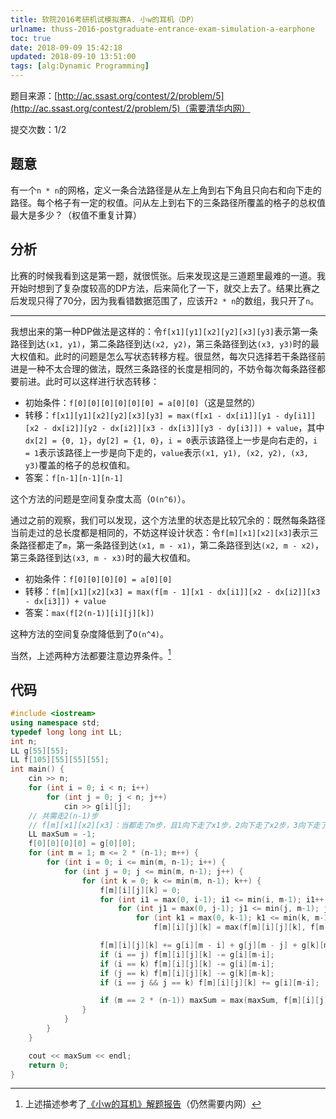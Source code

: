 ```yaml
---
title: 软院2016考研机试模拟赛A. 小w的耳机（DP）
urlname: thuss-2016-postgraduate-entrance-exam-simulation-a-earphone
toc: true
date: 2018-09-09 15:42:18
updated: 2018-09-10 13:51:00
tags: [alg:Dynamic Programming]
---
```


题目来源：[http://ac.ssast.org/contest/2/problem/5](http://ac.ssast.org/contest/2/problem/5)（需要清华内网）

提交次数：1/2

## 题意

有一个`n * n`的网格，定义一条合法路径是从左上角到右下角且只向右和向下走的路径。每个格子有一定的权值。问从左上到右下的三条路径所覆盖的格子的总权值最大是多少？（权值不重复计算）

## 分析

比赛的时候我看到这是第一题，就很慌张。后来发现这是三道题里最难的一道。我开始时想到了复杂度较高的DP方法，后来简化了一下，就交上去了。结果比赛之后发现只得了70分，因为我看错数据范围了，应该开`2 * n`的数组，我只开了`n`。

---

我想出来的第一种DP做法是这样的：令`f[x1][y1][x2][y2][x3][y3]`表示第一条路径到达`(x1, y1)`，第二条路径到达`(x2, y2)`，第三条路径到达`(x3, y3)`时的最大权值和。此时的问题是怎么写状态转移方程。很显然，每次只选择若干条路径前进是一种不太合理的做法，既然三条路径的长度是相同的，不妨令每次每条路径都要前进。此时可以这样进行状态转移：

* 初始条件：`f[0][0][0][0][0][0] = a[0][0]`（这是显然的）
* 转移：`f[x1][y1][x2][y2][x3][y3] = max(f[x1 - dx[i1]][y1 - dy[i1]][x2 - dx[i2]][y2 - dx[i2]][x3 - dx[i3]][y3 - dy[i3]]) + value`，其中`dx[2] = {0, 1}`，`dy[2] = {1, 0}`，`i = 0`表示该路径上一步是向右走的，`i = 1`表示该路径上一步是向下走的，`value`表示`(x1, y1), (x2, y2), (x3, y3)`覆盖的格子的总权值和。
* 答案：`f[n-1][n-1][n-1]`

这个方法的问题是空间复杂度太高（`O(n^6)`）。

通过之前的观察，我们可以发现，这个方法里的状态是比较冗余的：既然每条路径当前走过的总长度都是相同的，不妨这样设计状态：令`f[m][x1][x2][x3]`表示三条路径都走了`m`，第一条路径到达`(x1, m - x1)`，第二条路径到达`(x2, m - x2)`，第三条路径到达`(x3, m - x3)`时的最大权值和。

* 初始条件：`f[0][0][0][0] = a[0][0]`
* 转移：`f[m][x1][x2][x3] = max(f[m - 1][x1 - dx[i1]][x2 - dx[i2]][x3 - dx[i3]]) + value`
* 答案：`max(f[2(n-1)][i][j][k])`

这种方法的空间复杂度降低到了`O(n^4)`。

当然，上述两种方法都要注意边界条件。[^blog]

[^blog]: 上述描述参考了[《小w的耳机》解题报告](http://ac.ssast.org/blogof/ycdfwzy/blog/14)（仍然需要内网）

## 代码

```cpp
#include <iostream>
using namespace std;
typedef long long int LL;
int n;
LL g[55][55];
LL f[105][55][55][55];
int main() {
    cin >> n;
    for (int i = 0; i < n; i++)
        for (int j = 0; j < n; j++)
            cin >> g[i][j];
    // 共需走2(n-1)步
    // f[m][x1][x2][x3]：当都走了m步，且1向下走了x1步，2向下走了x2步，3向下走了x3步时的最大的和
    LL maxSum = -1;
    f[0][0][0][0] = g[0][0];
    for (int m = 1; m <= 2 * (n-1); m++) {
        for (int i = 0; i <= min(m, n-1); i++) {
            for (int j = 0; j <= min(m, n-1); j++) {
                for (int k = 0; k <= min(m, n-1); k++) {
                    f[m][i][j][k] = 0;
                    for (int i1 = max(0, i-1); i1 <= min(i, m-1); i1++)
                        for (int j1 = max(0, j-1); j1 <= min(j, m-1); j1++)
                            for (int k1 = max(0, k-1); k1 <= min(k, m-1); k1++)
                                f[m][i][j][k] = max(f[m][i][j][k], f[m-1][i1][j1][k1]);

                    f[m][i][j][k] += g[i][m - i] + g[j][m - j] + g[k][m - k];
                    if (i == j) f[m][i][j][k] -= g[i][m-i];
                    if (i == k) f[m][i][j][k] -= g[i][m-i];
                    if (j == k) f[m][i][j][k] -= g[k][m-k];
                    if (i == j && j == k) f[m][i][j][k] += g[i][m-i];

                    if (m == 2 * (n-1)) maxSum = max(maxSum, f[m][i][j][k]);
                }
            }
        }
    }

    cout << maxSum << endl;
    return 0;
}
```

